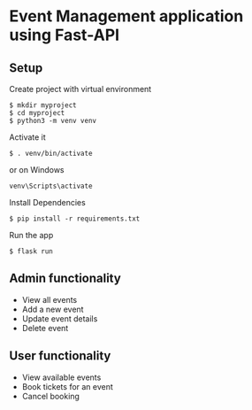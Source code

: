 # Event Management application using Fast-API

## Setup
Create project with virtual environment

```console
$ mkdir myproject
$ cd myproject
$ python3 -m venv venv
```

Activate it
```console
$ . venv/bin/activate
```

or on Windows
```console
venv\Scripts\activate
```

Install Dependencies
```console
$ pip install -r requirements.txt
```

Run the app
```console
$ flask run
```

## Admin functionality
- View all events
- Add a new event
- Update event details
- Delete event

## User functionality
- View available events
- Book tickets for an event
- Cancel booking

